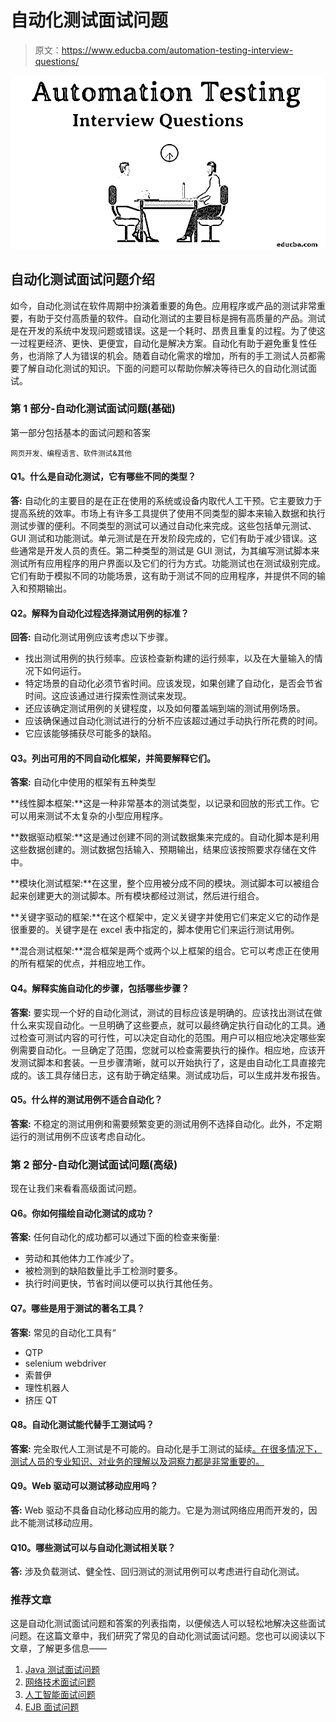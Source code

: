 # 自动化测试面试问题

> 原文：<https://www.educba.com/automation-testing-interview-questions/>

![Automation Testing Interview Questions](img/d67532ac73d7a474d0f0e62d23e4e2af.png)



## 自动化测试面试问题介绍

如今，自动化测试在软件周期中扮演着重要的角色。应用程序或产品的测试非常重要，有助于交付高质量的软件。自动化测试的主要目标是拥有高质量的产品。测试是在开发的系统中发现问题或错误。这是一个耗时、昂贵且重复的过程。为了使这一过程更经济、更快、更便宜，自动化是解决方案。自动化有助于避免重复性任务，也消除了人为错误的机会。随着自动化需求的增加，所有的手工测试人员都需要了解自动化测试的知识。下面的问题可以帮助你解决等待已久的自动化测试面试。

### 第 1 部分-自动化测试面试问题(基础)

第一部分包括基本的面试问题和答案

<small>网页开发、编程语言、软件测试&其他</small>

#### Q1。什么是自动化测试，它有哪些不同的类型？

**答:**
自动化的主要目的是在正在使用的系统或设备内取代人工干预。它主要致力于提高系统的效率。市场上有许多工具提供了使用不同类型的脚本来输入数据和执行测试步骤的便利。不同类型的测试可以通过自动化来完成。这些包括单元测试、GUI 测试和功能测试。单元测试是在开发阶段完成的，它们有助于减少错误。这些通常是开发人员的责任。第二种类型的测试是 GUI 测试，为其编写测试脚本来测试所有应用程序的用户界面以及它们的行为方式。功能测试也在测试级别完成。它们有助于模拟不同的功能场景，这有助于测试不同的应用程序，并提供不同的输入和预期输出。

#### Q2。解释为自动化过程选择测试用例的标准？

**回答:**
自动化测试用例应该考虑以下步骤。

*   找出测试用例的执行频率。应该检查新构建的运行频率，以及在大量输入的情况下如何运行。
*   特定场景的自动化必须节省时间。应该发现，如果创建了自动化，是否会节省时间。这应该通过进行探索性测试来发现。
*   还应该确定测试用例的关键程度，以及如何覆盖端到端的测试用例场景。
*   应该确保通过自动化测试进行的分析不应该超过通过手动执行所花费的时间。
*   它应该能够捕获尽可能多的缺陷。

#### Q3。列出可用的不同自动化框架，并简要解释它们。

**答案:**
自动化中使用的框架有五种类型

**线性脚本框架:**这是一种非常基本的测试类型，以记录和回放的形式工作。它可以用来测试不太复杂的小型应用程序。

**数据驱动框架:**这是通过创建不同的测试数据集来完成的。自动化脚本是利用这些数据创建的。测试数据包括输入、预期输出，结果应该按照要求存储在文件中。

**模块化测试框架:**在这里，整个应用被分成不同的模块。测试脚本可以被组合起来创建更大的测试脚本。所有模块都经过测试，然后进行组合。

**关键字驱动的框架:**在这个框架中，定义关键字并使用它们来定义它的动作是很重要的。关键字是在 excel 表中指定的，脚本使用它们来运行测试用例。

**混合测试框架:**混合框架是两个或两个以上框架的组合。它可以考虑正在使用的所有框架的优点，并相应地工作。

#### Q4。解释实施自动化的步骤，包括哪些步骤？

**答案:**
要实现一个好的自动化测试，测试的目标应该是明确的。应该找出测试在做什么来实现自动化。一旦明确了这些要点，就可以最终确定执行自动化的工具。通过检查可测试内容的可行性，可以决定自动化的范围。用户可以相应地决定哪些案例需要自动化。一旦确定了范围，您就可以检查需要执行的操作。相应地，应该开发测试脚本和套装。一旦步骤清晰，就可以开始执行了，这是由自动化工具直接完成的。该工具存储日志，这有助于确定结果。测试成功后，可以生成并发布报告。

#### Q5。什么样的测试用例不适合自动化？

**答案:**
不稳定的测试用例和需要频繁变更的测试用例不选择自动化。此外，不定期运行的测试用例不应该考虑自动化。

### 第 2 部分-自动化测试面试问题(高级)

现在让我们来看看高级面试问题。

#### Q6。你如何描绘自动化测试的成功？

**答案:**
任何自动化的成功都可以通过下面的检查来衡量:

*   劳动和其他体力工作减少了。
*   被检测到的缺陷数量比手工检测时要多。
*   执行时间更快，节省时间以便可以执行其他任务。

#### Q7。哪些是用于测试的著名工具？

**答案:**
常见的自动化工具有“

*   QTP
*   selenium webdriver
*   索普伊
*   理性机器人
*   挤压 QT

#### Q8。自动化测试能代替手工测试吗？

**答案:**
完全取代人工测试是不可能的。自动化是手工测试的延续[。在很多情况下，测试人员的专业知识、对业务的理解以及洞察力都是非常重要的。](https://www.educba.com/manual-testing/)

#### Q9。Web 驱动可以测试移动应用吗？

**答:**
Web 驱动不具备自动化移动应用的能力。它是为测试网络应用而开发的，因此不能测试移动应用。

#### Q10。哪些测试可以与自动化测试相关联？

**答:**
涉及负载测试、健全性、回归测试的测试用例可以考虑进行自动化测试。

### 推荐文章

这是自动化测试面试问题和答案的列表指南，以便候选人可以轻松地解决这些面试问题。在这篇文章中，我们研究了常见的自动化测试面试问题。您也可以阅读以下文章，了解更多信息——

1.  [Java 测试面试问题](https://www.educba.com/java-testing-interview-questions/)
2.  [网络技术面试问题](https://www.educba.com/java-collection-interview-questions/)
3.  [人工智能面试问题](https://www.educba.com/artificial-intelligence-interview-questions/)
4.  [EJB 面试问题](https://www.educba.com/ejb-interview-questions/)





